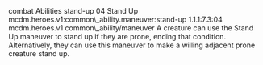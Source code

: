<ability>
  <metadata>
    <class>combat</class>
    <file_dpath>Abilities</file_dpath>
    <item_id>stand-up</item_id>
    <item_index>04</item_index>
    <item_name>Stand Up</item_name>
    <scc>mcdm.heroes.v1:common\_ability.maneuver:stand-up</scc>
    <scdc>1.1.1:7.3:04</scdc>
    <source>mcdm.heroes.v1</source>
    <type>common\_ability/maneuver</type>
  </metadata>
  <effects>
    <effect type="mundane">A creature can use the Stand Up maneuver to stand up if they are prone, ending that condition. Alternatively, they can use this maneuver to make a willing adjacent prone creature stand up.</effect>
  </effects>
</ability>
